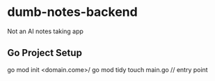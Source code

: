 # dumb-notes-backend
Not an AI notes taking app

## Go Project Setup
go mod init <domain.come>/<project-name>
go mod tidy
touch main.go // entry point